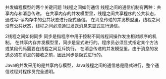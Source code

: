 并发编程模型的两个关键问题
1线程之间如何通信
线程之间的通信机制有两种：共享内存和消息传递。
在共享内存的并发模型里，线程之间共享程序的公共状态，通过写-读内存中的公共状态进行隐式通信。
在消息传递的并发模型里，线程之间没有公共状态，线程之间必须通过发送消息来显式进行通信。

2线程之间如何同步
同步是指程序中用于控制不同线程间操作发生相对顺序的机制。
在共享内存并发模型里，同步是显式进行的。程序员必须显式指定某个方法或某段代码需要在线程之间互斥执行。
在消息传递的并发模型里，由于消息的发送必须在消息的接收之前，因此同步是隐式进行的。

Java的并发采用的是共享内存模型，Java线程之间的通信总是隐式进行，整个通信过程对程序员完全透明。


